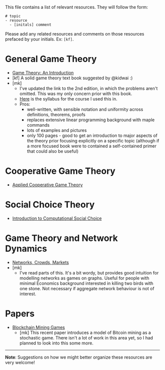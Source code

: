 This file contains a list of relevant resources. They will follow the form:
```
# topic
- resource
  - [initals] comment
```

Please add any related resources and comments on those resources prefaced by your initials. Ex: `[kf]`.


# General Game Theory
-	[Game Theory: An Introduction](https://drive.google.com/file/d/0Byw_CYbPDsDEal9WNGJiTVdHODg/view?usp=sharing)
  - [kf] A solid game theory text book suggested by @kidwai :)
  - [mk] 
  	* I've updated the link to the 2nd edition, in which the problems aren't omitted. This was my only concern prior with this book.
  	* [Here](#https://www.dal.ca/content/dam/dalhousie/pdf/faculty/science/math-stats/syllabi/MATH%203400%20-%20Fall%20term.pdf) is the syllabus for the course I used this in.
  	* Pros: 
  		* well-written, with sensible notation and uniformity across definitions, theorems, proofs
  		* replaces extensive linear programming background with maple commands
  		* lots of examples and pictures 
  		* only 100 pages - good to get an introduction to major aspects of the theory prior focusing explicitly on a specific topic (although if a more focused book were to contained a self-contained primer that could also be useful)



# Cooperative Game Theory
- [Applied Cooperative Game Theory](http://www.wifa.uni-leipzig.de/fileadmin/user_upload/itvwl-vwl/MIKRO/Lehre/CGT-applications/acgt_2010_07_09.pdf)

# Social Choice Theory
- [Introduction to Computational Social Choice](https://users.cs.duke.edu/~conitzer/introCOMSOCBOOK15.pdf)

# Game Theory and Network Dynamics
- [Networks, Crowds, Markets](https://www.cs.cornell.edu/home/kleinber/networks-book/networks-book.pdf)
 - [mk]
 	* I've read parts of this. It's a bit wordy, but provides good intuition for modelling networks as games on graphs. Useful for people with minimal Economics background interested in killing two birds with one stone. Not necessary if aggregate network behaviour is not of interest. 



# Papers 

- [Blockchain Mining Games](https://arxiv.org/pdf/1607.02420v1.pdf)
	- [mk] This recent paper introduces a model of Bitcoin mining as a stochastic game. There isn't a lot of work in this area yet, so I had planned to look into this some more.


---

**Note**: Suggestions on how we might better organize these resources are very welcome!
